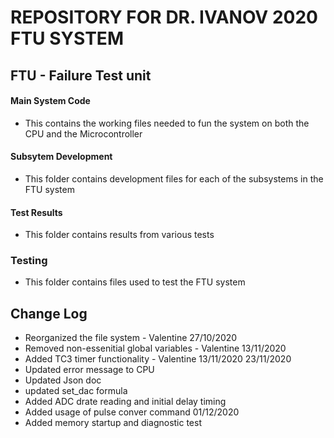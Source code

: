 # REPOSITORY FOR DR. IVANOV 2020 FTU SYSTEM
## FTU - Failure Test unit

#### Main System Code
- This contains the working files needed to fun the system on both the CPU and the Microcontroller

#### Subsytem Development
- This folder contains development files for each of the subsystems in the FTU system

#### Test Results
- This folder contains results from various tests

### Testing
- This folder contains files used to test the FTU system

## Change Log
- Reorganized the file system - Valentine 27/10/2020
- Removed non-essenitial global variables - Valentine 13/11/2020
- Added TC3 timer functionality - Valentine 13/11/2020
23/11/2020
- Updated error message to CPU
- Updated Json doc
- updated set_dac formula
- Added ADC drate reading and initial delay timing
- Added usage of pulse conver command
01/12/2020
- Added memory startup and diagnostic test

